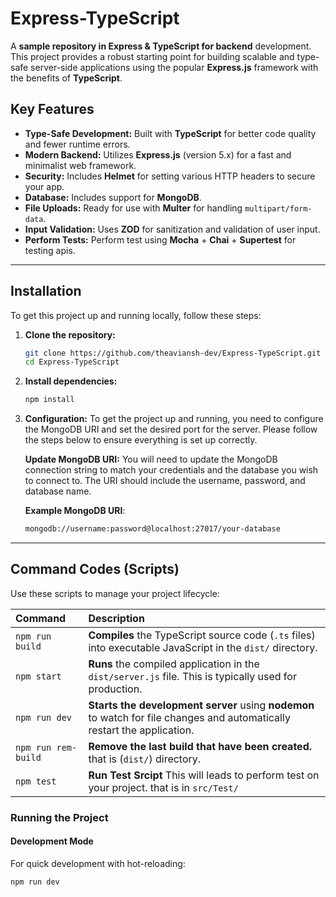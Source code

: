 # Express-TypeScript

A **sample repository in Express & TypeScript for backend** development. This project provides a robust starting point for building scalable and type-safe server-side applications using the popular **Express.js** framework with the benefits of **TypeScript**.

## Key Features

* **Type-Safe Development:** Built with **TypeScript** for better code quality and fewer runtime errors.
* **Modern Backend:** Utilizes **Express.js** (version 5.x) for a fast and minimalist web framework.
* **Security:** Includes **Helmet** for setting various HTTP headers to secure your app.
* **Database:** Includes support for **MongoDB**.
* **File Uploads:** Ready for use with **Multer** for handling `multipart/form-data`.
* **Input Validation:** Uses **ZOD** for sanitization and validation of user input.
* **Perform Tests:** Perform test using **Mocha** + **Chai** + **Supertest** for testing apis.

---

## Installation

To get this project up and running locally, follow these steps:

1.  **Clone the repository:**
    ```bash
    git clone https://github.com/theaviansh-dev/Express-TypeScript.git
    cd Express-TypeScript
    ```

2.  **Install dependencies:**
    ```bash
    npm install
    ```

3.  **Configuration:**
    To get the project up and running, you need to configure the MongoDB URI and set the desired port for the server. Please follow the steps below to ensure everything is set up correctly.

    **Update MongoDB URI:**
    You will need to update the MongoDB connection string to match your credentials and the database you wish to connect to. The URI should include the username, password, and database name.

    **Example MongoDB URI**:
    ```bash
    mongodb://username:password@localhost:27017/your-database
    ```
---

## Command Codes (Scripts)

Use these scripts to manage your project lifecycle:

| Command | Description |
| :--- | :--- |
| `npm run build` | **Compiles** the TypeScript source code (`.ts` files) into executable JavaScript in the `dist/` directory. |
| `npm start` | **Runs** the compiled application in the `dist/server.js` file. This is typically used for production. |
| `npm run dev` | **Starts the development server** using **nodemon** to watch for file changes and automatically restart the application. |
| `npm run rem-build` | **Remove the last build that have been created.** that is (`dist/`) directory. |
| `npm test` | **Run Test Srcipt** This will leads to perform test on your project. that is in `src/Test/` |

### Running the Project

#### Development Mode
For quick development with hot-reloading:
```bash
npm run dev
```